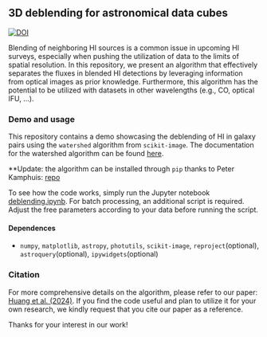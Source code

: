 ## 3D deblending for astronomical data cubes

[![DOI](https://zenodo.org/badge/doi/10.5281/zenodo.14184164.svg)](http://dx.doi.org/10.5281/zenodo.14184164)

Blending of neighboring HI sources is a common issue in upcoming HI surveys, especially when pushing the utilization of data to the limits of spatial resolution. In this repository, we present an algorithm that effectively separates the fluxes in blended HI detections by leveraging information from optical images as prior knowledge. Furthermore, this algorithm has the potential to be utilized with datasets in other wavelengths (e.g., CO, optical IFU, ...).

### Demo and usage
This repository contains a demo showcasing the deblending of HI in galaxy pairs using the `watershed` algorithm from `scikit-image`. The documentation for the watershed algorithm can be found [here](https://scikit-image.org/docs/stable/api/skimage.segmentation.html#skimage.segmentation.watershed).

**Update: the algorithm can be installed through `pip` thanks to Peter Kamphuis: [repo](https://github.com/PeterKamphuis/deblend_sofia_detections/tree/main)

To see how the code works, simply run the Jupyter notebook [deblending.ipynb](https://github.com/BetaGem/wallaby-galaxy-pair/deblending.ipynb). For batch processing, an additional script is required. Adjust the free parameters according to your data before running the script.

#### Dependences
- `numpy`, `matplotlib`, `astropy`, `photutils`, `scikit-image`, `reproject`(optional), `astroquery`(optional), `ipywidgets`(optional)

### Citation
For more comprehensive details on the algorithm, please refer to our paper: [Huang et al. (2024)](https://arxiv.org/abs/2410.22406). If you find the code useful and plan to utilize it for your own research, we kindly request that you cite our paper as a reference.

Thanks for your interest in our work!

